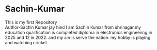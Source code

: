 # Sachin-Kumar
This is my first Repository
<br>
Author-Sachin Kumar
jay hind
I am Sachin Kumar from shrinagar.my education qualification is completed diploma in electronics engineering in 2025 and 12 in 2022.
and my ain is serve the nation. my hobby is playing and watching cricket. 